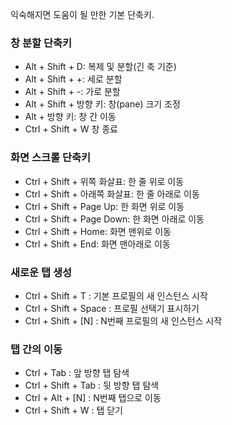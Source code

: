 익숙해지면 도움이 될 만한 기본 단축키.

### 창 분할 단축키

* Alt + Shift + D: 복제 및 분할(긴 축 기준)
* Alt + Shift + +: 세로 분할
* Alt + Shift + -: 가로 분할
* Alt + Shift + 방향 키: 창(pane) 크기 조정
* Alt + 방향 키: 창 간 이동
* Ctrl + Shift + W 창 종료

### 화면 스크롤 단축키

* Ctrl + Shift + 위쪽 화살표: 한 줄 위로 이동
* Ctrl + Shift + 아래쪽 화살표: 한 줄 아래로 이동
* Ctrl + Shift + Page Up: 한 화면 위로 이동
* Ctrl + Shift + Page Down: 한 화면 아래로 이동
* Ctrl + Shift + Home: 화면 맨위로 이동
* Ctrl + Shift + End: 화면 맨아래로 이동

### 새로운 탭 생성

* Ctrl + Shift + T : 기본 프로필의 새 인스턴스 시작
* Ctrl + Shift + Space  : 프로필 선택기 표시하기
* Ctrl + Shift + [N] : N번째 프로필의 새 인스턴스 시작

### 탭 간의 이동

* Ctrl + Tab : 앞 방향 탭 탐색
* Ctrl + Shift + Tab : 뒷 방향 탭 탐색
* Ctrl + Alt + [N] : N번째 탭으로 이동
* Ctrl + Shift + W : 탭 닫기